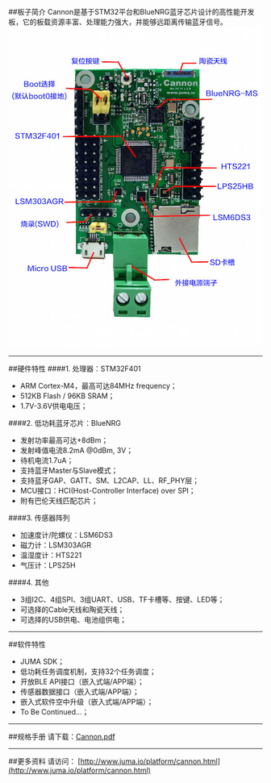 

##板子简介
Cannon是基于STM32平台和BlueNRG蓝牙芯片设计的高性能开发板，它的板载资源丰富、处理能力强大，并能够远距离传输蓝牙信号。  
![](./images/cannon_intro.jpg)

***
##硬件特性
####1. 处理器：STM32F401  
- ARM Cortex-M4，最高可达84MHz frequency；
- 512KB Flash / 96KB SRAM；
- 1.7V-3.6V供电电压；

####2. 低功耗蓝牙芯片：BlueNRG
- 发射功率最高可达+8dBm；
- 发射峰值电流8.2mA @0dBm, 3V；
- 待机电流1.7uA；
- 支持蓝牙Master与Slave模式；
- 支持蓝牙GAP、GATT、SM、L2CAP、LL、RF_PHY层；
- MCU接口：HCI(Host-Controller Interface) over SPI；
- 附有巴伦天线匹配芯片；

####3. 传感器阵列
- 加速度计/陀螺仪：LSM6DS3
- 磁力计：LSM303AGR
- 温湿度计：HTS221
- 气压计：LPS25H

####4. 其他
- 3组I2C、4组SPI、3组UART、USB、TF卡槽等、按键、LED等；
- 可选择的Cable天线和陶瓷天线；
- 可选择的USB供电、电池组供电；


***
##软件特性
- JUMA SDK；
- 低功耗任务调度机制，支持32个任务调度；
- 开放BLE API接口（嵌入式端/APP端）；
- 传感器数据接口（嵌入式端/APP端）；
- 嵌入式软件空中升级（嵌入式端/APP端）；
- To Be Continued...；

***
##规格手册
请下载：[Cannon.pdf](http://www.juma.io/spec/cannon.pdf)

***
##更多资料
请访问：
[http://www.juma.io/platform/cannon.html](http://www.juma.io/platform/cannon.html)



